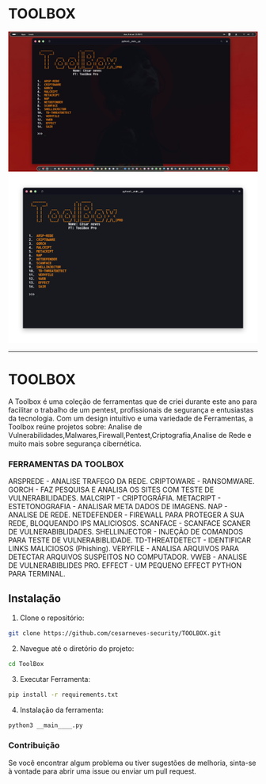 # TOOLBOX

<p align="center">
  <a href="https://github.com/cesarneves-security/TOOLBOX.git"><img src="/img/1.png" alt="TOOLBOX"></a><img src="/img/2.png" alt="TOOLBOX"></a>
</p>


---
# TOOLBOX
A Toolbox é uma coleção de ferramentas 
que de criei durante este ano para facilitar o trabalho de um pentest, 
profissionais de segurança e entusiastas da tecnologia. Com um design 
intuitivo e uma variedade de Ferramentas, a Toolbox reúne projetos
sobre: Analise de Vulnerabilidades,Malwares,Firewall,Pentest,Criptografia,Analise de Rede e muito mais sobre segurança cibernética.


### FERRAMENTAS DA TOOLBOX
ARSPREDE   - ANALISE TRAFEGO DA REDE.
CRIPTOWARE  - RANSOMWARE.
GORCH   - FAZ PESQUISA E ANALISA OS SITES COM TESTE DE VULNERABILIDADES.
MALCRIPT   - CRIPTOGRÁFIA.
METACRIPT  - ESTETONOGRAFIA - ANALISAR META DADOS DE IMAGENS.
NAP  - ANALISE DE REDE.
NETDEFENDER  - FIREWALL PARA PROTEGER A SUA REDE, BLOQUEANDO IPS MALICIOSOS.
SCANFACE  - SCANFACE SCANER DE VULNERABIBLIDADES.
SHELLINJECTOR  - INJEÇÃO DE COMANDOS PARA TESTE DE VULNERABIBLIDADE.
TD-THREATDETECT  - IDENTIFICAR LINKS MALICIOSOS (Phishing).
VERYFILE  - ANALISA ARQUIVOS PARA DETECTAR ARQUIVOS SUSPEITOS NO COMPUTADOR.
VWEB  - ANALISE DE VULNERABIBLIDES PRO.
EFFECT  - UM PEQUENO EFFECT PYTHON PARA TERMINAL.

## Instalação
1. Clone o repositório:
```bash
git clone https://github.com/cesarneves-security/TOOLBOX.git
```
2. Navegue até o diretório do projeto:
```bash
cd ToolBox
```
3. Executar Ferramenta:
```bash
pip install -r requirements.txt
```
4. Instalação da ferramenta:
```bash
python3 __main____.py
```


### Contribuição
Se você encontrar algum problema ou tiver sugestões de melhoria, sinta-se à vontade para abrir uma issue ou enviar um pull request.
